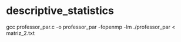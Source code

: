 # descriptive_statistics

gcc professor_par.c -o professor_par -fopenmp -lm
./professor_par < matriz_2.txt